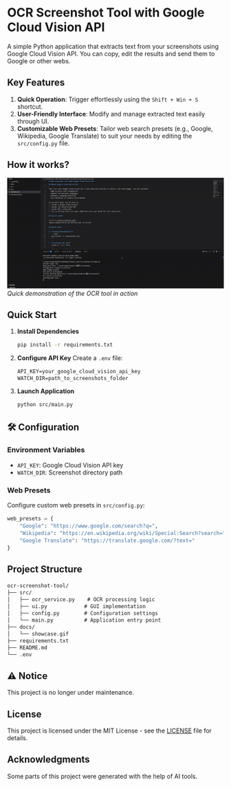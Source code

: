 # OCR Screenshot Tool with Google Cloud Vision API

A simple Python application that extracts text from your screenshots using Google Cloud Vision API. You can copy, edit the results and send them to Google or other webs.

## Key Features

1. **Quick Operation**: Trigger effortlessly using the `Shift + Win + S` shortcut.
2. **User-Friendly Interface**: Modify and manage extracted text easily through UI.
3. **Customizable Web Presets**: Tailor web search presets (e.g., Google, Wikipedia, Google Translate) to suit your needs by editing the `src/config.py` file.

## How it works?

![Showcase](docs/showcase.gif)
*Quick demonstration of the OCR tool in action*

## Quick Start

1. **Install Dependencies**
   ```bash
   pip install -r requirements.txt
   ```

2. **Configure API Key**
   Create a `.env` file:
   ```
   API_KEY=your_google_cloud_vision_api_key
   WATCH_DIR=path_to_screenshots_folder
   ```

3. **Launch Application**
   ```bash
   python src/main.py
   ```

## 🛠️ Configuration

### Environment Variables
- `API_KEY`: Google Cloud Vision API key
- `WATCH_DIR`: Screenshot directory path

### Web Presets
Configure custom web presets in `src/config.py`:
```python
web_presets = {
    "Google": "https://www.google.com/search?q=",
    "Wikipedia": "https://en.wikipedia.org/wiki/Special:Search?search=",
    "Google Translate": "https://translate.google.com/?text="
}
```


## Project Structure
```
ocr-screenshot-tool/
├── src/
│   ├── ocr_service.py    # OCR processing logic
│   ├── ui.py            # GUI implementation
│   ├── config.py        # Configuration settings
│   └── main.py          # Application entry point
├── docs/
│   └── showcase.gif
├── requirements.txt
├── README.md
└── .env
```

## ⚠️ Notice

This project is no longer under maintenance.

## License

This project is licensed under the MIT License - see the [LICENSE](LICENSE) file for details.

## Acknowledgments

Some parts of this project were generated with the help of AI tools.

